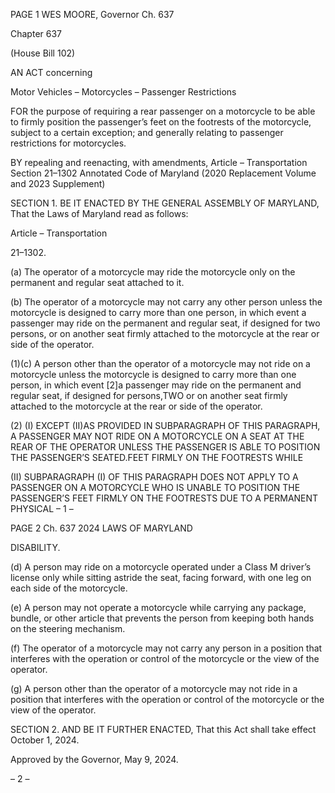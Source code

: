 PAGE 1
WES MOORE, Governor Ch. 637

Chapter 637

(House Bill 102)

AN ACT concerning

Motor Vehicles – Motorcycles – Passenger Restrictions

FOR the purpose of requiring a rear passenger on a motorcycle to be able to firmly position
the passenger’s feet on the footrests of the motorcycle, subject to a certain exception;
and generally relating to passenger restrictions for motorcycles.

BY repealing and reenacting, with amendments,
Article – Transportation
Section 21–1302
Annotated Code of Maryland
(2020 Replacement Volume and 2023 Supplement)

SECTION 1. BE IT ENACTED BY THE GENERAL ASSEMBLY OF MARYLAND,
That the Laws of Maryland read as follows:

Article – Transportation

21–1302.

(a) The operator of a motorcycle may ride the motorcycle only on the permanent
and regular seat attached to it.

(b) The operator of a motorcycle may not carry any other person unless the
motorcycle is designed to carry more than one person, in which event a passenger may ride
on the permanent and regular seat, if designed for two persons, or on another seat firmly
attached to the motorcycle at the rear or side of the operator.

(1)(c) A person other than the operator of a motorcycle may not ride on a
motorcycle unless the motorcycle is designed to carry more than one person, in which event
[2]a passenger may ride on the permanent and regular seat, if designed for persons,TWO
or on another seat firmly attached to the motorcycle at the rear or side of the operator.

(2) (I) EXCEPT (II)AS PROVIDED IN SUBPARAGRAPH OF THIS
PARAGRAPH, A PASSENGER MAY NOT RIDE ON A MOTORCYCLE ON A SEAT AT THE
REAR OF THE OPERATOR UNLESS THE PASSENGER IS ABLE TO POSITION THE
PASSENGER’S SEATED.FEET FIRMLY ON THE FOOTRESTS WHILE

(II) SUBPARAGRAPH (I) OF THIS PARAGRAPH DOES NOT APPLY
TO A PASSENGER ON A MOTORCYCLE WHO IS UNABLE TO POSITION THE
PASSENGER’S FEET FIRMLY ON THE FOOTRESTS DUE TO A PERMANENT PHYSICAL
– 1 –

PAGE 2
Ch. 637 2024 LAWS OF MARYLAND

DISABILITY.

(d) A person may ride on a motorcycle operated under a Class M driver’s license
only while sitting astride the seat, facing forward, with one leg on each side of the
motorcycle.

(e) A person may not operate a motorcycle while carrying any package, bundle,
or other article that prevents the person from keeping both hands on the steering
mechanism.

(f) The operator of a motorcycle may not carry any person in a position that
interferes with the operation or control of the motorcycle or the view of the operator.

(g) A person other than the operator of a motorcycle may not ride in a position
that interferes with the operation or control of the motorcycle or the view of the operator.

SECTION 2. AND BE IT FURTHER ENACTED, That this Act shall take effect
October 1, 2024.

Approved by the Governor, May 9, 2024.

– 2 –